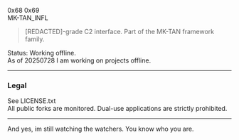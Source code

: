 0x68 0x69 <br>
MK-TAN_INFL
 
> [REDACTED]-grade C2 interface.
Part of the MK-TAN framework family.
 
Status: Working offline.<br>
As of 20250728 I am working on projects offline.

---

### Legal ###

See LICENSE.txt<br>
All public forks are monitored.
Dual-use applications are strictly prohibited.

---

And yes, im still watching the watchers. You know who you are.
